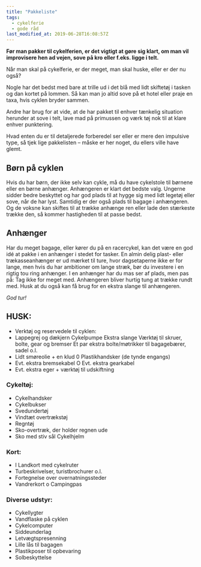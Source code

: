 ```yaml
---
title: "Pakkeliste"
tags:
  - cykelferie
  - gode råd
last_modified_at: 2019-06-28T16:08:57Z
---
```


**Før man pakker til cykelferien, er det vigtigt at gøre sig klart, om man vil improvisere hen ad vejen, sove på kro eller f.eks. ligge i telt.**

Når man skal på cykelferie, er der meget, man skal huske, eller er der nu også? 

Nogle har det bedst med bare at trille ud i det blå med lidt skiftetøj i tasken og dan kortet på lommen. Så kan man jo altid sove på et hotel eller praje en taxa, hvis cyklen bryder sammen. 

Andre har brug for at vide, at de har pakket til enhver tænkelig situation herunder at sove i telt, lave mad på primussen og værk tøj nok til at klare enhver punktering. 

Hvad enten du er til detaljerede forberedel ser eller er mere den impulsive type, så tjek lige pakkelisten – måske er her noget, du ellers ville have glemt. 

## Børn på cyklen

Hvis du har børn, der ikke selv kan cykle, må du have cykelstole til børnene eller en børne anhænger. Anhængeren er klart det bedste valg. Ungerne sidder bedre beskyttet og har god plads til at hygge sig med lidt legetøj eller sove, når de har lyst. Samtidig er der også plads til bagage i anhængeren. Og de voksne kan skiftes til at trække anhænge ren eller lade den stærkeste trække den, så kommer hastigheden til at passe bedst. 

## Anhænger

Har du meget bagage, eller kører du på en racercykel, kan det være en god idé at pakke i en anhænger i stedet for tasker. En almin delig plast- eller trækasseanhænger er ud mærket til ture, hvor dagsetaperne ikke er for lange, men hvis du har ambitioner om lange stræk, bør du investere i en rigtig tou ring anhænger. I en anhænger har du mas ser af plads, men pas på: Tag ikke for meget med. Anhængeren bliver hurtig tung at trække rundt med. Husk at du også kan få brug for en ekstra slange til anhængeren. 

_God tur!_

## HUSK: 

- Verktøj og reservedele til cyklen: 
- Lappegrej og dækjern Cykelpumpe Ekstra slange Værktøj til skruer, bolte, gear og bremser Et par ekstra bolte/møtrikker til bagagebærer, sadel o.l. 
- Lidt smøreolie + en klud 0 Plastikhandsker (de tynde engangs)
- Evt. ekstra bremsekabel O Evt. ekstra gearkabel 
- Evt. ekstra eger + værktøj til udskiftning 

### Cykeltøj: 

- Cykelhandsker 
- Cykelbukser 
- Svedundertøj
- Vindtæt overtrækstøj
- Regntøj
- Sko-overtræk, der holder regnen ude 
- Sko med stiv sål Cykelhjelm 

### Kort: 

- I Landkort med cykelruter 
- Turbeskrivelser, turistbrochurer o.l.
- Fortegnelse over overnatningssteder 
- Vandrerkort o Campingpas 

### Diverse udstyr: 

- Cykellygter 
- Vandflaske på cyklen 
- Cykelcomputer 
- Siddeunderlag
- Letvægtspresenning 
- Lille lås til bagagen 
- Plastikposer til opbevaring 
- Solbeskyttelse 
